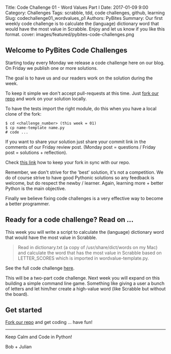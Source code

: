 Title: Code Challenge 01 - Word Values Part I
Date: 2017-01-09 9:00
Category: Challenges
Tags: scrabble, tdd, code challenges, github, learning
Slug: codechallenge01_wordvalues_p1
Authors: PyBites
Summary: Our first weekly code challenge is to calculate the (language) dictionary word that would have the most value in Scrabble. Enjoy and let us know if you like this format.
cover: images/featured/pybites-code-challenges.png

## Welcome to PyBites Code Challenges

Starting today every Monday we release a code challenge here on our blog.
On Friday we publish one or more solutions.

The goal is to have us and our readers work on the solution during the week.

To keep it simple we don't accept pull-requests at this time.
Just [fork our repo](https://github.com/pybites/challenges) and work on your solution locally.

To have the tests import the right module, do this when you have a local clone of the fork:

    $ cd <challenge_number> (this week = 01)
    $ cp name-template name.py
    # code ...

If you want to share your solution just share your commit link in the comments of our Friday review post. 
(Monday post = questions / Friday post = solutions + reflection).

Check [this link](https://help.github.com/articles/syncing-a-fork/) how to keep your fork in sync with our repo.

Remember, we don't strive for the 'best' solution, it's not a competition.
We do of course strive to have good Pythonic solutions so any feedback is welcome, but do respect the newby / learner.
Again, learning more + better Python is the main objective. 

Finally we believe fixing code challenges is a very effective way to become a better programmer.

## Ready for a code challenge? Read on ...

This week you will write a script to calculate the (language) dictionary word that would have the most value in Scrabble. 

> Read in dictionary.txt (a copy of /usr/share/dict/words on my Mac) and calculate the word that has the most value in Scrabble based on LETTER_SCORES which is imported in wordvalue-template.py.

See the full code challenge [here](https://github.com/pybites/challenges/tree/master/01).

This will be a two-part code challenge. Next week you will expand on this building a simple command line game. Something like giving a user a bunch of letters and let him/her create a high-value word (like Scrabble but without the board).

## Get started

[Fork our repo](https://github.com/pybites/challenges) and get coding ... have fun!

---

Keep Calm and Code in Python!

Bob + Julian 
